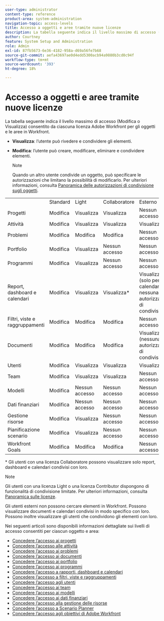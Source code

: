 ```yaml
---
user-type: administrator
content-type: reference
product-area: system-administration
navigation-topic: access-levels
title: Accesso a oggetti e aree tramite nuove licenze
description: La tabella seguente indica il livello massimo di accesso (Modifica o Visualizza) consentito da ciascuna licenza Adobe Workfront per gli oggetti e le aree in Workfront.
author: Courtney
feature: System Setup and Administration
role: Admin
exl-id: 87fb5673-6e36-4182-958a-d69a56fe7b68
source-git-commit: aefa43697ae0d4edd5300acb94a9880b3cd0c94f
workflow-type: tm+mt
source-wordcount: '393'
ht-degree: 18%

---
```


# Accesso a oggetti e aree tramite nuove licenze

<!-- Audited: 2/2024 -->

La tabella seguente indica il livello massimo di accesso (Modifica o Visualizza) consentito da ciascuna licenza Adobe Workfront per gli oggetti e le aree in Workfront.

* **Visualizza**: l’utente può rivedere e condividere gli elementi.
* **Modifica**: l’utente può creare, modificare, eliminare e condividere elementi.

  >[!NOTE]
  >
  >Quando un altro utente condivide un oggetto, può specificare le autorizzazioni che limitano la possibilità di modificarlo. Per ulteriori informazioni, consulta [Panoramica delle autorizzazioni di condivisione sugli oggetti](../../../workfront-basics/grant-and-request-access-to-objects/sharing-permissions-on-objects-overview.md).

<table style="table-layout:auto">
    <tr>
        <td></td>
        <td>Standard</td>
        <td>Light</td>
        <td>Collaboratore</td>
        <td>Esterno</td>
    </tr>
    <tr>
        <td>Progetti</td>
        <td>Modifica</td>
        <td>Visualizza</td>
        <td>Visualizza</td>
        <td>Nessun accesso</td>
    </tr>
    <tr>
        <td>Attività</td>
        <td>Modifica</td>
        <td>Visualizza</td>
        <td>Visualizza</td>
        <td>Visualizza</td>
    </tr>
    <tr>
        <td>Problemi</td>
        <td>Modifica</td>
        <td>Modifica</td>
        <td>Modifica</td>
        <td>Nessun accesso</td>
    </tr>
    <tr>
        <td>Portfolio</td>
        <td>Modifica</td>
        <td>Visualizza</td>
        <td>Nessun accesso</td>
        <td>Nessun accesso</td>
    </tr>
    <tr>
        <td>Programmi</td>
        <td>Modifica</td>
        <td>Visualizza</td>
        <td>Nessun accesso</td>
        <td>Nessun accesso</td>
    </tr>
    <tr>
        <td>Report, dashboard e calendari</td>
        <td>Modifica</td>
        <td>Visualizza</td>
        <td>Visualizza*</td>
        <td>Visualizza (solo per i calendari, nessuna autorizzazione di condivisione)</td>
    </tr>
    <tr>
        <td>Filtri, viste e raggruppamenti</td>
        <td>Modifica</td>
        <td>Modifica</td>
        <td>Modifica</td>
        <td>Nessun accesso</td>
    </tr>
    <tr>
        <td>Documenti</td>
        <td>Modifica</td>
        <td>Modifica</td>
        <td>Modifica</td>
        <td>Visualizza (nessuna autorizzazione di condivisione)</td>
    </tr>
    <tr>
        <td>Utenti</td>
        <td>Modifica</td>
        <td>Visualizza</td>
        <td>Visualizza</td>
        <td>Visualizza</td>
    </tr>
    <tr>
        <td>Team</td>
        <td>Modifica</td>
        <td>Visualizza</td>
        <td>Visualizza</td>
        <td>Nessun accesso</td>
    </tr>
    <tr>
        <td>Modelli</td>
        <td>Modifica</td>
        <td>Nessun accesso</td>
        <td>Nessun accesso</td>
        <td>Nessun accesso</td>
    </tr>
    <tr>
        <td>Dati finanziari</td>
        <td>Modifica</td>
        <td>Nessun accesso</td>
        <td>Nessun accesso</td>
        <td>Nessun accesso</td>
    </tr>
    <tr>
        <td>Gestione risorse</td>
        <td>Modifica</td>
        <td>Visualizza</td>
        <td>Nessun accesso</td>
        <td>Nessun accesso</td>
    </tr>
    <tr>
        <td>Pianificazione scenario</td>
        <td>Modifica</td>
        <td>Visualizza</td>
        <td>Nessun accesso</td>
        <td>Nessun accesso</td>
    </tr>
    <tr>
        <td>Workfront Goals</td>
        <td>Modifica</td>
        <td>Modifica</td>
        <td>Modifica</td>
        <td>Nessun accesso</td>
    </tr>
</table>

&#42; Gli utenti con una licenza Collaboratore possono visualizzare solo report, dashboard e calendari condivisi con loro.

>[!NOTE]
>
>Gli utenti con una licenza Light o una licenza Contributor dispongono di funzionalità di condivisione limitate. Per ulteriori informazioni, consulta [Panoramica sulle licenze](/help/quicksilver/administration-and-setup/add-users/how-access-levels-work/licenses-overview.md).
>
>Gli utenti esterni non possono cercare elementi in Workfront. Possono visualizzare documenti e calendari condivisi in modo specifico con loro. Possono inoltre visualizzare gli utenti che condividono gli elementi con loro.

Nei seguenti articoli sono disponibili informazioni dettagliate sui livelli di accesso consentiti per ciascun oggetto e area:

* [Concedere l’accesso ai progetti](../../../administration-and-setup/add-users/configure-and-grant-access/grant-access-projects.md)
* [Concedere l’accesso alle attività](../../../administration-and-setup/add-users/configure-and-grant-access/grant-access-tasks.md)
* [Concedere l’accesso ai problemi](../../../administration-and-setup/add-users/configure-and-grant-access/grant-access-issues.md)
* [Concedere l’accesso ai documenti](../../../administration-and-setup/add-users/configure-and-grant-access/grant-access-documents.md)
* [Concedere l’accesso ai portfolio](../../../administration-and-setup/add-users/configure-and-grant-access/grant-access-portfolios.md)
* [Concedere l’accesso ai programmi](../../../administration-and-setup/add-users/configure-and-grant-access/grant-access-programs.md)
* [Concedere l’accesso a rapporti, dashboard e calendari](../../../administration-and-setup/add-users/configure-and-grant-access/grant-access-reports-dashboards-calendars.md)
* [Concedere l’accesso a filtri, viste e raggruppamenti](../../../administration-and-setup/add-users/configure-and-grant-access/grant-access-fvg.md)
* [Concedere l’accesso agli utenti](../../../administration-and-setup/add-users/configure-and-grant-access/grant-access-other-users.md)
* [Concedere l’accesso ai team](../../../administration-and-setup/add-users/configure-and-grant-access/grant-access-teams.md)
* [Concedere l’accesso ai modelli](../../../administration-and-setup/add-users/configure-and-grant-access/grant-access-templates.md)
* [Concedere l’accesso ai dati finanziari](../../../administration-and-setup/add-users/configure-and-grant-access/grant-access-financial.md)
* [Concedere l’accesso alla gestione delle risorse](../../../administration-and-setup/add-users/configure-and-grant-access/grant-access-resource-management.md)
* [Concedere l’accesso a Scenario Planner](../../../administration-and-setup/add-users/configure-and-grant-access/grant-access-sp.md)
* [Concedere l’accesso agli obiettivi di Adobe Workfront](../../../administration-and-setup/add-users/configure-and-grant-access/grant-access-goals.md)
